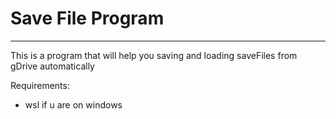 # Save File Program
---

This is a program that will help you saving and loading saveFiles from gDrive automatically

Requirements:
- wsl if u are on windows
